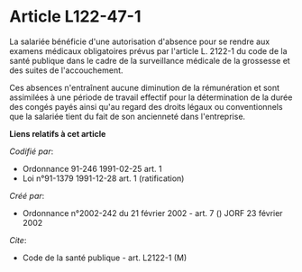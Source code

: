 # Article L122-47-1

La salariée bénéficie d'une autorisation d'absence pour se rendre aux examens médicaux obligatoires prévus par l'article L.
2122-1 du code de la santé publique dans le cadre de la surveillance médicale de la grossesse et des suites de
l'accouchement.

Ces absences n'entraînent aucune diminution de la rémunération et sont assimilées à une période de travail effectif pour la
détermination de la durée des congés payés ainsi qu'au regard des droits légaux ou conventionnels que la salariée tient du
fait de son ancienneté dans l'entreprise.

**Liens relatifs à cet article**

_Codifié par_:

  - Ordonnance 91-246 1991-02-25 art. 1
  - Loi n°91-1379 1991-12-28 art. 1 (ratification)

_Créé par_:

  - Ordonnance n°2002-242 du 21 février 2002 - art. 7 () JORF 23 février 2002

_Cite_:

  - Code de la santé publique - art. L2122-1 (M)
